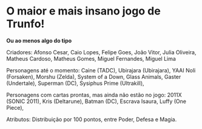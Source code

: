 # O maior e mais insano jogo de Trunfo!
**Ou ao menos algo do tipo**

Criadores: Afonso Cesar, Caio Lopes, Felipe Goes, João Vitor, Julia Oliveira, Matheus Cardoso, Matheus Gomes, Miguel Fernandes, Miguel Lima

Personagens até o momento:
Caine (TADC),
Ubirajara (Ubirajara),
YAAI Noli (Forsaken),
Morshu (Zelda),
System of a Down,
Glass Animals,
Gaster (Undertale),
Superman (DC),
Sysiphus Prime (Ultrakill),

Personagens com cartas prontas, mas ainda não estão no jogo:
2011X (SONIC 2011),
Kris (Deltarune),
Batman (DC),
Escrava Isaura,
Luffy (One Piece),


Atributos: 
Distribuição por 100 pontos, entre Poder, Defesa e Magia.

